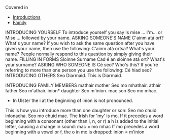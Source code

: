Covered in 
* [Introductions](../../notes/introductions.md)
* [Family](../../notes/family.md#introducing-family)

INTRODUCING YOURSELF
To introduce yourself you say
Is mise ... I'm...
or
Mise ...
followed by your name.
ASKING SOMEONE'S NAME
C'ainm atá ort? What's your name?
If you wish to ask the same question after you have given your name, then use the following:
C'ainm atá ortsa? What's your name?
People normally respond to this question by simply giving their name.
FILLING IN FORMS
Sloinne Surname
Cad é an sloinne atá ort? What's your surname?
ASKING WHO SOMEONE IS
Cé seo? Who's this?
If you're referring to more than one person you use the following:
Cé hiad seo?
INTRODUCING OTHERS
Seo Diarmaid. This is Diarmaid.


INTRODUCING FAMILY MEMBERS
mathair mother
Seo mo mhathair.
athair father
Seo m'athair.
iníon* daughter
Seo m'iníon.
mac son
Seo mo mhac.
* In Ulster the i at the beginning of iníon is not pronounced.

This is how you introduce more than one daughter or son:
Seo mo chuid inlonacha.
Seo mo chuid mac.
The Irish for 'my' is mo. If it precedes a word beginning with a consonant (other than l, n, or r) a h is added to the initial letter, causing a change in sound:
mac = mo mhac
If mo precedes a word beginning with a vowel or f, the o in mo is dropped:
iníon = m'iníon